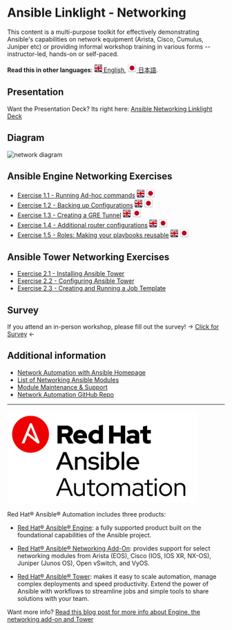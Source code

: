 # Ansible Linklight - Networking

This content is a multi-purpose toolkit for effectively demonstrating Ansible's capabilities on network equipment (Arista, Cisco, Cumulus, Juniper etc) or providing informal workshop training in various forms -- instructor-led, hands-on or self-paced.

**Read this in other languages**: [![uk](../../images/uk.png) English](README.md),  [![uk](../../images/japan.png) 日本語](README.ja.md).


## Presentation
Want the Presentation Deck?  Its right here:
[Ansible Networking Linklight Deck](../../decks/ansible-networking.html)

## Diagram
![network diagram](diagram.png)

## Ansible Engine Networking Exercises

 - [Exercise 1.1 - Running Ad-hoc commands](1.1-adhoc)  [![uk](../../images/uk.png)](1.1-adhoc/README.md) [![japan](../../images/japan.png)](1.1-adhoc/README.ja.md)
 - [Exercise 1.2 - Backing up Configurations](1.2-backup)  [![uk](../../images/uk.png)](1.2-adhoc/README.md) [![japan](../../images/japan.png)](1.2-backup/README.ja.md)
 - [Exercise 1.3 - Creating a GRE Tunnel](1.3-gre)  [![uk](../../images/uk.png)](1.3-gre/README.md) [![japan](../../images/japan.png)](1.3-gre/README.ja.md)
 - [Exercise 1.4 - Additional router configurations](1.4-router_configs)  [![uk](../../images/uk.png)](1.4-router_configs/README.md) [![japan](../../images/japan.png)](1.4-router_configs/README.ja.md)                                        
 - [Exercise 1.5 - Roles: Making your playbooks reusable](1.5-roles)  [![uk](../../images/uk.png)](1.5-roles/README.md) [![japan](../../images/japan.png)](1.5-roles/README.ja.md)

## Ansible Tower Networking Exercises

- [Exercise 2.1 - Installing Ansible Tower](2.1-towerinstall)
- [Exercise 2.2 - Configuring Ansible Tower](2.2-towerconfigure)
- [Exercise 2.3 - Creating and Running a Job Template](2.3-towerjob)

## Survey
If you attend an in-person workshop, please fill out the survey!
-> [Click for Survey](http://bit.ly/net-lightbulb-survey) <-

## Additional information
 - [Network Automation with Ansible Homepage](https://www.ansible.com/network-automation)
 - [List of Networking Ansible Modules](http://docs.ansible.com/ansible/latest/list_of_network_modules.html)
 - [Module Maintenance & Support](http://docs.ansible.com/ansible/latest/modules_support.html)
 - [Network Automation GitHub Repo](https://github.com/network-automation)



---
![Red Hat Ansible Automation](../../images/rh-ansible-automation.png)

Red Hat® Ansible® Automation includes three products:

- [Red Hat® Ansible® Engine](https://www.ansible.com/ansible-engine): a fully supported product built on the foundational capabilities of the Ansible project.

- [Red Hat® Ansible® Networking Add-On](https://www.ansible.com/ansible-engine): provides support for select networking modules from Arista (EOS), Cisco (IOS, IOS XR, NX-OS), Juniper (Junos OS), Open vSwitch, and VyOS.

- [Red Hat® Ansible® Tower](https://www.ansible.com/tower): makes it easy to scale automation, manage complex deployments and speed productivity. Extend the power of Ansible with workflows to streamline jobs and simple tools to share solutions with your team.

Want more info?
[Read this blog post for more info about Engine, the networking add-on and Tower](https://www.ansible.com/blog/red-hat-ansible-automation-engine-vs-tower)

